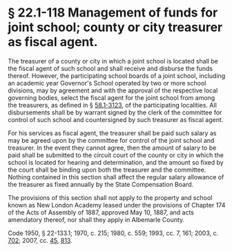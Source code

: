 # § 22.1-118 Management of funds for joint school; county or city treasurer as fiscal agent.

<p>The treasurer of a county or city in which a joint school is located shall be the fiscal agent of such school and shall receive and disburse the funds thereof. However, the participating school boards of a joint school, including an academic year Governor's School operated by two or more school divisions, may by agreement and with the approval of the respective local governing bodies, select the fiscal agent for the joint school from among the treasurers, as defined in § <a href='http://law.lis.virginia.gov/vacode/58.1-3123/'>58.1-3123</a>, of the participating localities. All disbursements shall be by warrant signed by the clerk of the committee for control of such school and countersigned by such treasurer as fiscal agent.</p><p>For his services as fiscal agent, the treasurer shall be paid such salary as may be agreed upon by the committee for control of the joint school and treasurer. In the event they cannot agree, then the amount of salary to be paid shall be submitted to the circuit court of the county or city in which the school is located for hearing and determination, and the amount so fixed by the court shall be binding upon both the treasurer and the committee. Nothing contained in this section shall affect the regular salary allowance of the treasurer as fixed annually by the State Compensation Board.</p><p>The provisions of this section shall not apply to the property and school known as New London Academy leased under the provisions of Chapter 174 of the Acts of Assembly of 1887, approved May 10, 1887, and acts amendatory thereof, nor shall they apply in Albemarle County.</p><p>Code 1950, § 22-133.1; 1970, c. 215; 1980, c. 559; 1993, cc. 7, 161; 2003, c. <a href='http://lis.virginia.gov/cgi-bin/legp604.exe?031+ful+CHAP0702'>702</a>; 2007, cc. <a href='http://lis.virginia.gov/cgi-bin/legp604.exe?071+ful+CHAP0045'>45</a>, <a href='http://lis.virginia.gov/cgi-bin/legp604.exe?071+ful+CHAP0813'>813</a>.</p>